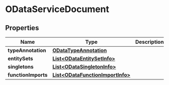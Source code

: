 

# ODataServiceDocument


## Properties

| Name | Type | Description | Notes |
|------------ | ------------- | ------------- | -------------|
|**typeAnnotation** | [**ODataTypeAnnotation**](ODataTypeAnnotation.md) |  |  [optional] |
|**entitySets** | [**List&lt;ODataEntitySetInfo&gt;**](ODataEntitySetInfo.md) |  |  [optional] |
|**singletons** | [**List&lt;ODataSingletonInfo&gt;**](ODataSingletonInfo.md) |  |  [optional] |
|**functionImports** | [**List&lt;ODataFunctionImportInfo&gt;**](ODataFunctionImportInfo.md) |  |  [optional] |



